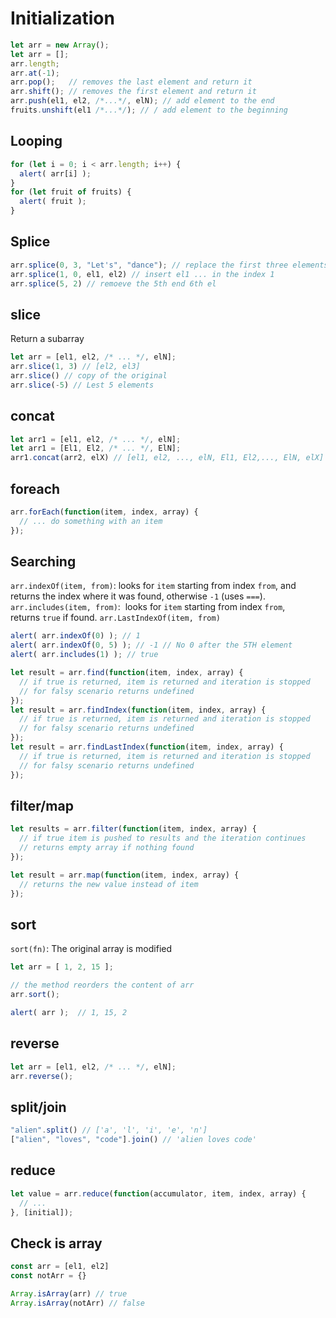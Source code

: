 # Initialization

```js
let arr = new Array();
let arr = [];
arr.length;
arr.at(-1);
arr.pop();   // removes the last element and return it
arr.shift(); // removes the first element and return it
arr.push(el1, el2, /*...*/, elN); // add element to the end
fruits.unshift(el1 /*...*/); // / add element to the beginning
```

## Looping

```js
for (let i = 0; i < arr.length; i++) {
  alert( arr[i] );
}
for (let fruit of fruits) {
  alert( fruit );
}
```

## Splice

```js
arr.splice(0, 3, "Let's", "dance"); // replace the first three elements with ...
arr.splice(1, 0, el1, el2) // insert el1 ... in the index 1
arr.splice(5, 2) // remoeve the 5th end 6th el
```

## slice

Return a subarray

```js
let arr = [el1, el2, /* ... */, elN];
arr.slice(1, 3) // [el2, el3]
arr.slice() // copy of the original
arr.slice(-5) // Lest 5 elements
```

## concat

```js
let arr1 = [el1, el2, /* ... */, elN];
let arr1 = [El1, El2, /* ... */, ElN];
arr1.concat(arr2, elX) // [el1, el2, ..., elN, El1, El2,..., ElN, elX]
```

## foreach

```js
arr.forEach(function(item, index, array) {
  // ... do something with an item
});
```

## Searching

`arr.indexOf(item, from)`: looks for `item` starting from index `from`, and returns the index where it was found, otherwise `-1` (uses `===`).
`arr.includes(item, from)`:  looks for `item` starting from index `from`, returns `true` if found.
`arr.LastIndexOf(item, from)`

```js
alert( arr.indexOf(0) ); // 1
alert( arr.indexOf(0, 5) ); // -1 // No 0 after the 5TH element
alert( arr.includes(1) ); // true
```

```js
let result = arr.find(function(item, index, array) {
  // if true is returned, item is returned and iteration is stopped
  // for falsy scenario returns undefined
});
let result = arr.findIndex(function(item, index, array) {
  // if true is returned, item is returned and iteration is stopped
  // for falsy scenario returns undefined
});
let result = arr.findLastIndex(function(item, index, array) {
  // if true is returned, item is returned and iteration is stopped
  // for falsy scenario returns undefined
});
```

## filter/map

```js
let results = arr.filter(function(item, index, array) {
  // if true item is pushed to results and the iteration continues
  // returns empty array if nothing found
});

let result = arr.map(function(item, index, array) {
  // returns the new value instead of item
});
```

## sort

`sort(fn)`: The original array is modified

```js
let arr = [ 1, 2, 15 ];

// the method reorders the content of arr
arr.sort();

alert( arr );  // 1, 15, 2
```

## reverse

```js
let arr = [el1, el2, /* ... */, elN];
arr.reverse();
```

## split/join

```js
"alien".split() // ['a', 'l', 'i', 'e', 'n']
["alien", "loves", "code"].join() // 'alien loves code'
```

## reduce

```js
let value = arr.reduce(function(accumulator, item, index, array) {
  // ...
}, [initial]);
```

## Check is array

```js
const arr = [el1, el2]
const notArr = {}

Array.isArray(arr) // true
Array.isArray(notArr) // false
```